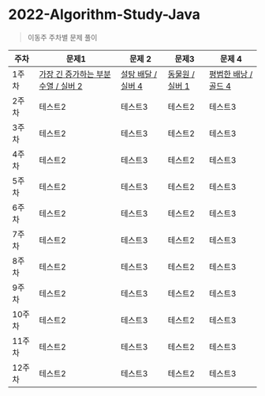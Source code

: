 # 2022-Algorithm-Study-Java

> 이동주 주차별 문제 풀이

|주차| 문제1 | 문제 2| 문제3 | 문제 4|
|------|---|---|---|---|
|1주차|[가장 긴 증가하는 부분 수열 / 실버 2](https://www.acmicpc.net/problem/11053)|[설탕 배달 / 실버 4](https://www.acmicpc.net/problem/2839)|[동물원 / 실버 1](https://www.acmicpc.net/problem/1309)|[평범한 배낭 / 골드 4](https://www.acmicpc.net/problem/12865)|
|2주차|테스트2|테스트3|테스트2|테스트3|
|3주차|테스트2|테스트3|테스트2|테스트3|
|4주차|테스트2|테스트3|테스트2|테스트3|
|5주차|테스트2|테스트3|테스트2|테스트3|
|6주차|테스트2|테스트3|테스트2|테스트3|
|7주차|테스트2|테스트3|테스트2|테스트3|
|8주차|테스트2|테스트3|테스트2|테스트3|
|9주차|테스트2|테스트3|테스트2|테스트3|
|10주차|테스트2|테스트3|테스트2|테스트3|
|11주차|테스트2|테스트3|테스트2|테스트3|
|12주차|테스트2|테스트3|테스트2|테스트3|
